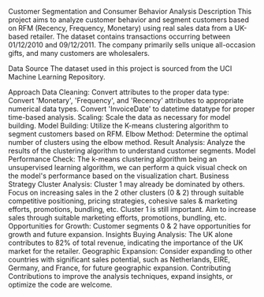 Customer Segmentation and Consumer Behavior Analysis
Description
This project aims to analyze customer behavior and segment customers based on RFM (Recency, Frequency, Monetary) using real sales data from a UK-based retailer. The dataset contains transactions occurring between 01/12/2010 and 09/12/2011. The company primarily sells unique all-occasion gifts, and many customers are wholesalers.

Data Source
The dataset used in this project is sourced from the UCI Machine Learning Repository.

Approach
Data Cleaning:
Convert attributes to the proper data type:
Convert 'Monetary', 'Frequency', and 'Recency' attributes to appropriate numerical data types.
Convert 'InvoiceDate' to datetime datatype for proper time-based analysis.
Scaling: Scale the data as necessary for model building.
Model Building: Utilize the K-means clustering algorithm to segment customers based on RFM.
Elbow Method: Determine the optimal number of clusters using the elbow method.
Result Analysis: Analyze the results of the clustering algorithm to understand customer segments.
Model Performance Check:
The k-means clustering algorithm being an unsupervised learning algorithm, we can perform a quick visual check on the model's performance based on the visualization chart.
Business Strategy
Cluster Analysis:
Cluster 1 may already be dominated by others. Focus on increasing sales in the 2 other clusters (0 & 2) through suitable competitive positioning, pricing strategies, cohesive sales & marketing efforts, promotions, bundling, etc.
Cluster 1 is still important. Aim to increase sales through suitable marketing efforts, promotions, bundling, etc.
Opportunities for Growth:
Customer segments 0 & 2 have opportunities for growth and future expansion.
Insights
Buying Analysis: The UK alone contributes to 82% of total revenue, indicating the importance of the UK market for the retailer.
Geographic Expansion: Consider expanding to other countries with significant sales potential, such as Netherlands, EIRE, Germany, and France, for future geographic expansion.
Contributing
Contributions to improve the analysis techniques, expand insights, or optimize the code are welcome. 
